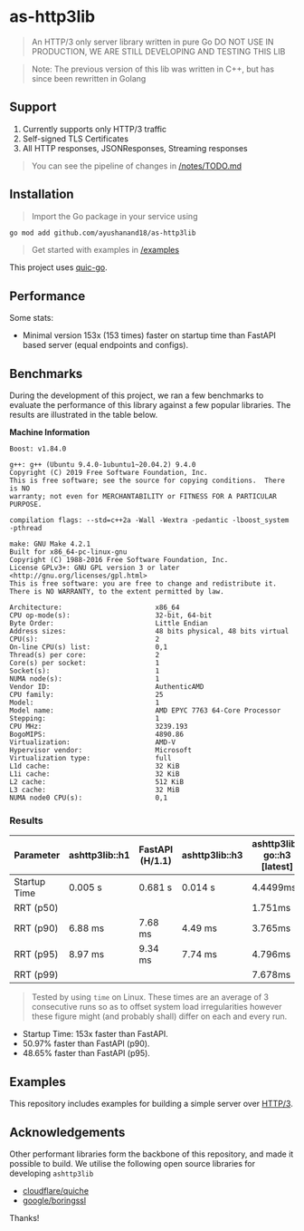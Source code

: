 # as-http3lib
> An HTTP/3 only server library written in pure Go
> DO NOT USE IN PRODUCTION, WE ARE STILL DEVELOPING AND TESTING THIS LIB


> Note: The previous version of this lib was written in C++, but 
> has since been rewritten in Golang

## Support
1. Currently supports only HTTP/3 traffic
2. Self-signed TLS Certificates
3. All HTTP responses, JSONResponses, Streaming responses

> You can see the pipeline of changes in [/notes/TODO.md](/notes/TODO.md)

## Installation
> Import the Go package in your service using
```sh
go mod add github.com/ayushanand18/as-http3lib
```
> Get started with examples in [/examples](/examples)

This project uses [quic-go](https://github.com/quic-go).

## Performance
Some stats:
* Minimal version 153x (153 times) faster on startup time than FastAPI based server (equal endpoints and configs).

## Benchmarks
During the development of this project, we ran a few benchmarks to evaluate the 
performance of this library against a few popular libraries. The results are illustrated
in the table below.

**Machine Information**
```
Boost: v1.84.0

g++: g++ (Ubuntu 9.4.0-1ubuntu1~20.04.2) 9.4.0
Copyright (C) 2019 Free Software Foundation, Inc.
This is free software; see the source for copying conditions.  There is NO
warranty; not even for MERCHANTABILITY or FITNESS FOR A PARTICULAR PURPOSE.

compilation flags: --std=c++2a -Wall -Wextra -pedantic -lboost_system -pthread

make: GNU Make 4.2.1
Built for x86_64-pc-linux-gnu
Copyright (C) 1988-2016 Free Software Foundation, Inc.
License GPLv3+: GNU GPL version 3 or later <http://gnu.org/licenses/gpl.html>
This is free software: you are free to change and redistribute it.
There is NO WARRANTY, to the extent permitted by law.

Architecture:                       x86_64
CPU op-mode(s):                     32-bit, 64-bit
Byte Order:                         Little Endian
Address sizes:                      48 bits physical, 48 bits virtual
CPU(s):                             2
On-line CPU(s) list:                0,1
Thread(s) per core:                 2
Core(s) per socket:                 1
Socket(s):                          1
NUMA node(s):                       1
Vendor ID:                          AuthenticAMD
CPU family:                         25
Model:                              1
Model name:                         AMD EPYC 7763 64-Core Processor
Stepping:                           1
CPU MHz:                            3239.193
BogoMIPS:                           4890.86
Virtualization:                     AMD-V
Hypervisor vendor:                  Microsoft
Virtualization type:                full
L1d cache:                          32 KiB
L1i cache:                          32 KiB
L2 cache:                           512 KiB
L3 cache:                           32 MiB
NUMA node0 CPU(s):                  0,1
```

### Results

Parameter        | ashttp3lib::h1  | FastAPI (H/1.1)| ashttp3lib::h3  | ashttp3lib-go::h3 [latest]
-----------------|-----------------|----------------|-----------------|---------------------------
Startup Time     | 0.005 s         | 0.681 s        | 0.014 s         | 4.4499ms
RRT (p50)        |                 |                |                 | 1.751ms
RRT (p90)        | 6.88 ms         | 7.68 ms        | 4.49 ms         | 3.765ms
RRT (p95)        | 8.97 ms         | 9.34 ms        | 7.74 ms         | 4.796ms
RRT (p99)        |                 |                |                 | 7.678ms

> Tested by using `time` on Linux. These times are an average of 3 consecutive runs so as to
> offset system load irregularities however these figure might (and probably shall) differ on
> each and every run.


- Startup Time: 153x faster than FastAPI.
- 50.97% faster than FastAPI (p90).
- 48.65% faster than FastAPI (p95).

## Examples
This repository includes examples for building a simple server over [HTTP/3](./examples/naive/main.go).

## Acknowledgements
Other performant libraries form the backbone of this repository, and made it possible to build. We 
utilise the following open source libraries for developing `ashttp3lib`
- [cloudflare/quiche](https://github.com/cloudflare/quiche/)
- [google/boringssl](https://github.com/google/boringssl/)

Thanks!

